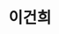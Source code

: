 ---
layout: hubs
key: Q494412
title: 이건희
name: 이건희
description: 대한민국의 기업인
score: 0.0034619065710827512
degree: 7
---